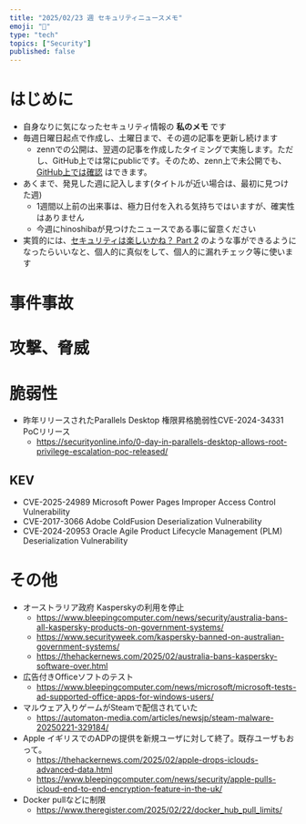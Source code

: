 ```yaml
---
title: "2025/02/23 週 セキュリティニュースメモ"
emoji: "🔖"
type: "tech"
topics: ["Security"]
published: false
---
```


# はじめに
* 自身なりに気になったセキュリティ情報の **私のメモ** です
* 毎週日曜日起点で作成し、土曜日まで、その週の記事を更新し続けます
    * zennでの公開は、翌週の記事を作成したタイミングで実施します。ただし、GitHub上では常にpublicです。そのため、zenn上で未公開でも、[GitHub上では確認](https://github.com/hinoshiba/zenn.dev/tree/main/articles) はできます。
* あくまで、発見した週に記入します(タイトルが近い場合は、最初に見つけた週)
    * 1週間以上前の出来事は、極力日付を入れる気持ちではいますが、確実性はありません
    * 今週にhinoshibaが見つけたニュースである事に留意ください
* 実質的には、[セキュリティは楽しいかね？ Part 2](https://negi.hatenablog.com/) のような事ができるようになったらいいなと、個人的に真似をして、個人的に漏れチェック等に使います

# 事件事故

# 攻撃、脅威

# 脆弱性

* 昨年リリースされたParallels Desktop 権限昇格脆弱性CVE-2024-34331  PoCリリース
    * https://securityonline.info/0-day-in-parallels-desktop-allows-root-privilege-escalation-poc-released/

## KEV
* CVE-2025-24989 Microsoft Power Pages Improper Access Control Vulnerability
* CVE-2017-3066 Adobe ColdFusion Deserialization Vulnerability
* CVE-2024-20953 Oracle Agile Product Lifecycle Management (PLM) Deserialization Vulnerability

# その他
* オーストラリア政府 Kasperskyの利用を停止
    * https://www.bleepingcomputer.com/news/security/australia-bans-all-kaspersky-products-on-government-systems/
    * https://www.securityweek.com/kaspersky-banned-on-australian-government-systems/
    * https://thehackernews.com/2025/02/australia-bans-kaspersky-software-over.html
* 広告付きOfficeソフトのテスト
    * https://www.bleepingcomputer.com/news/microsoft/microsoft-tests-ad-supported-office-apps-for-windows-users/
* マルウェア入りゲームがSteamで配信されていた
    * https://automaton-media.com/articles/newsjp/steam-malware-20250221-329184/
* Apple イギリスでのADPの提供を新規ユーザに対して終了。既存ユーザもおって。
    * https://thehackernews.com/2025/02/apple-drops-iclouds-advanced-data.html
    * https://www.bleepingcomputer.com/news/security/apple-pulls-icloud-end-to-end-encryption-feature-in-the-uk/
* Docker pullなどに制限
    * https://www.theregister.com/2025/02/22/docker_hub_pull_limits/
